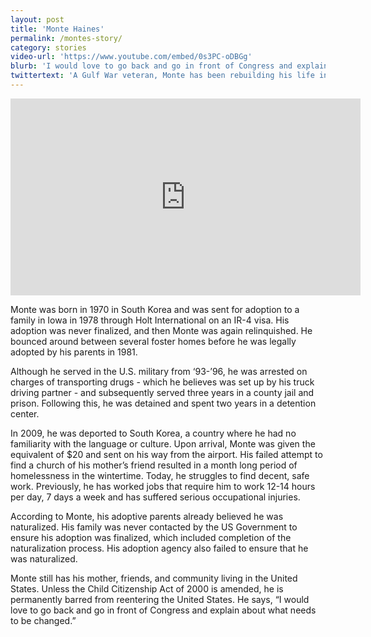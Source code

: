 ```yaml
---
layout: post
title: 'Monte Haines'
permalink: /montes-story/
category: stories
video-url: 'https://www.youtube.com/embed/0s3PC-oDBGg'
blurb: 'I would love to go back and go in front of Congress and explain about what needs to be changed.'
twittertext: 'A Gulf War veteran, Monte has been rebuilding his life in Korea since 2009. %23KeepUsHome'
---
```


<script src="{{ baseurl }}/static/js/plugins/jquery.fitvids.js"></script>
<script>
  $(document).ready(function(){
    // Target your .container, .wrapper, .post, etc.
    $("#video").fitVids();
  });
</script>
<div id="video">
<iframe width="560" height="315" src="https://www.youtube.com/embed/0s3PC-oDBGg" frameborder="0" allowfullscreen></iframe>
</div>

Monte was born in 1970 in South Korea and was sent for adoption to a family in Iowa in 1978 through Holt International on an IR-4 visa. His adoption was never finalized, and then Monte was again relinquished. He bounced around between several foster homes before he was legally adopted by his parents in 1981.

Although he served in the U.S. military from ‘93-’96, he was arrested on charges of transporting drugs - which he believes was set up by his truck driving partner - and subsequently served three years in a county jail and prison. Following this, he was detained and spent two years in a detention center.

In 2009, he was deported to South Korea, a country where he had no familiarity with the language or culture. Upon arrival, Monte was given the equivalent of $20 and sent on his way from the airport. His failed attempt to find a church of his mother’s friend resulted in a month long period of homelessness in the wintertime. Today, he struggles to find decent, safe work. Previously, he has worked jobs that require him to work 12-14 hours per day, 7 days a week and has suffered serious occupational injuries.

According to Monte, his adoptive parents already believed he was naturalized. His family was never contacted by the US Government to ensure his adoption was finalized, which included completion of the naturalization process. His adoption agency also failed to ensure that he was naturalized.

Monte still has his mother, friends, and community living in the United States. Unless the Child Citizenship Act of 2000 is amended, he is permanently barred from reentering the United States. He says, “I would love to go back and go in front of Congress and explain about what needs to be changed.”